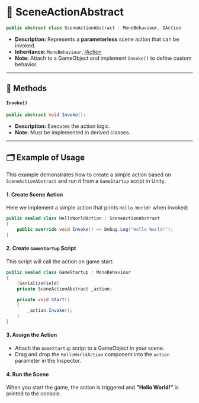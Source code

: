 # 🧩 SceneActionAbstract

```csharp
public abstract class SceneActionAbstract : MonoBehaviour, IAction
```

- **Description:** Represents a <b>parameterless</b> scene action that can be invoked.
- **Inheritance:** `MonoBehaviour`, [IAction](IAction.md)
- **Note:** Attach to a GameObject and implement `Invoke()` to define custom behavior.

---

## 🏹 Methods

#### `Invoke()`

```csharp
public abstract void Invoke();
```

- **Description:** Executes the action logic.
- **Note:** Must be implemented in derived classes.

---

## 🗂 Example of Usage

This example demonstrates how to create a simple action based on `SceneActionAbstract` and run it from a `GameStartup`
script in Unity.

#### 1. Create Scene Action

Here we implement a simple action that prints `Hello World!` when invoked:

```csharp
public sealed class HelloWorldAction : SceneActionAbstract
{
    public override void Invoke() => Debug.Log("Hello World!");
}
```

#### 2. Create `GameStartup` Script

This script will call the action on game start:

```csharp
public sealed class GameStartup : MonoBehaviour
{
    [SerializeField]
    private SceneActionAbstract _action;

    private void Start()
    {
        _action.Invoke();
    }
}
```

#### 3. Assign the Action

- Attach the `GameStartup` script to a GameObject in your scene.
- Drag and drop the `HelloWorldAction` component into the `action` parameter in the Inspector.

#### 4. Run the Scene

When you start the game, the action is triggered and **"Hello World!"** is printed to the console.
